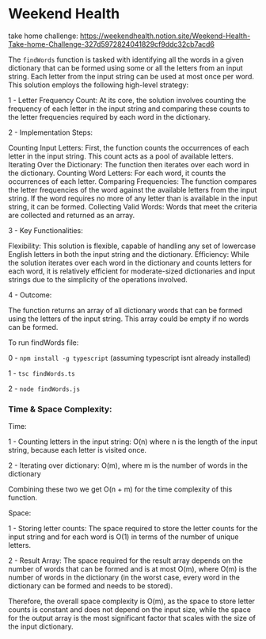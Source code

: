 # Weekend Health

take home challenge: https://weekendhealth.notion.site/Weekend-Health-Take-home-Challenge-327d5972824041829cf9ddc32cb7acd6

The `findWords` function is tasked with identifying all the words in a given dictionary that can be formed using some or all the letters from an input string. Each letter from the input string can be used at most once per word. This solution employs the following high-level strategy:

1 - Letter Frequency Count: At its core, the solution involves counting the frequency of each letter in the input string and comparing these counts to the letter frequencies required by each word in the dictionary.

2 - Implementation Steps:

Counting Input Letters: First, the function counts the occurrences of each letter in the input string. This count acts as a pool of available letters.
Iterating Over the Dictionary: The function then iterates over each word in the dictionary.
Counting Word Letters: For each word, it counts the occurrences of each letter.
Comparing Frequencies: The function compares the letter frequencies of the word against the available letters from the input string. If the word requires no more of any letter than is available in the input string, it can be formed.
Collecting Valid Words: Words that meet the criteria are collected and returned as an array.

3 - Key Functionalities:

Flexibility: This solution is flexible, capable of handling any set of lowercase English letters in both the input string and the dictionary.
Efficiency: While the solution iterates over each word in the dictionary and counts letters for each word, it is relatively efficient for moderate-sized dictionaries and input strings due to the simplicity of the operations involved.

4 - Outcome:

The function returns an array of all dictionary words that can be formed using the letters of the input string. This array could be empty if no words can be formed.

To run findWords file:

0 - `npm install -g typescript` (assuming typescript isnt already installed)

1 - `tsc findWords.ts`

2 - `node findWords.js`

### Time & Space Complexity:

Time:

1 - Counting letters in the input string: O(n) where n is the length of the input string, because each letter is visited once.

2 - Iterating over dictionary: O(m), where m is the number of words in the dictionary

Combining these two we get O(n + m) for the time complexity of this function.

Space:

1 - Storing letter counts: The space required to store the letter counts for the input string and for each word is O(1) in terms of the number of unique letters.

2 - Result Array: The space required for the result array depends on the number of words that can be formed and is at most O(m), where O(m) is the number of words in the dictionary (in the worst case, every word in the dictionary can be formed and needs to be stored).

Therefore, the overall space complexity is O(m), as the space to store letter counts is constant and does not depend on the input size, while the space for the output array is the most significant factor that scales with the size of the input dictionary.
